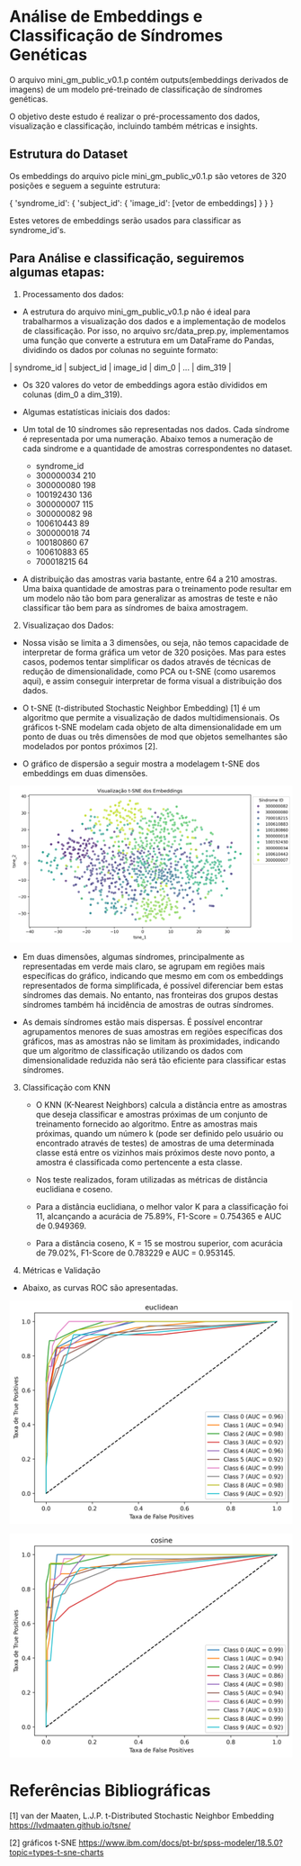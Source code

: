 # Análise de Embeddings e Classificação de Síndromes Genéticas

O arquivo mini_gm_public_v0.1.p contém outputs(embeddings derivados de imagens) de um modelo pré-treinado de classificação de síndromes genéticas.

O objetivo deste estudo é realizar o pré-processamento dos dados, visualização e classificação, incluindo também métricas e insights.

## Estrutura do Dataset

Os embeddings do arquivo picle mini_gm_public_v0.1.p são vetores de 320 posições e seguem a seguinte estrutura:

{
    'syndrome_id': {
        'subject_id': {
            'image_id': [vetor de embeddings]
        }
    }
}

Estes vetores de embeddings serão usados para classificar as syndrome_id's.

## Para Análise e classificação, seguiremos algumas etapas:

1. Processamento dos dados:

- A estrutura do arquivo mini_gm_public_v0.1.p não é ideal para trabalharmos a visualização dos dados e a implementação de modelos de classificação. Por isso, no arquivo src/data_prep.py, implementamos uma função que converte a estrutura em um DataFrame do Pandas, dividindo os dados por colunas no seguinte formato:

| syndrome_id | subject_id | image_id | dim_0 | ... | dim_319 |

- Os 320 valores do vetor de embeddings agora estão divididos em colunas (dim_0 a dim_319).

- Algumas estatísticas iniciais dos dados:
- Um total de 10 síndromes são representadas nos dados. Cada síndrome é representada por uma numeração. Abaixo temos a numeração de cada sindrome e a quantidade de amostras correspondentes no dataset.
            
    - syndrome_id  
    - 300000034    210
    - 300000080    198
    - 100192430    136
    - 300000007    115
    - 300000082     98
    - 100610443     89
    - 300000018     74
    - 100180860     67
    - 100610883     65
    - 700018215     64

- A distribuição das amostras varia bastante, entre 64 a 210 amostras. Uma baixa quantidade de amostras para o treinamento pode resultar em um modelo não tão bom para generalizar as amostras de teste e não classificar tão bem para as síndromes de baixa amostragem.

2. Visualizaçao dos Dados:

- Nossa visão se limita a 3 dimensões, ou seja, não temos capacidade de interpretar de forma gráfica um vetor de 320 posições. Mas para estes casos, podemos tentar simplificar os dados através de técnicas de redução de dimensionalidade, como PCA ou t-SNE (como usaremos aqui), e assim conseguir interpretar de forma visual a distribuição dos dados.

- O t-SNE (t-distributed Stochastic Neighbor Embedding) [1] é um algoritmo que permite a visualização de dados multidimensionais. Os gráficos t-SNE modelam cada objeto de alta dimensionalidade em um ponto de duas ou três dimensões de mod que objetos semelhantes são modelados por pontos próximos [2].
    
- O gráfico de dispersão a seguir mostra a modelagem t-SNE dos embeddings em duas dimensões.

![Visualização t-SNE](plots/tsne_plot.png)

- Em duas dimensões, algumas síndromes, principalmente as representadas em verde mais claro, se agrupam em regiões mais específicas do gráfico, indicando que mesmo em com os embeddings representados de forma simplificada, é possível diferenciar bem estas síndromes das demais. No entanto, nas fronteiras dos grupos destas síndromes também há incidência de amostras de outras síndromes.

- As demais síndromes estão mais dispersas. É possível encontrar agrupamentos menores de suas amostras em regiões específicas dos gráficos, mas as amostras não se limitam às proximidades, indicando que um algoritmo de classificação utilizando os dados com dimensionalidade reduzida não será tão eficiente para classificar estas síndromes.

3. Classificação com KNN

    - O KNN (K-Nearest Neighbors) calcula a distância entre as amostras que deseja classificar e amostras próximas de um conjunto de treinamento fornecido ao algoritmo. Entre as amostras mais próximas, quando um número k (pode ser definido pelo usuário ou encontrado através de testes) de amostras de uma determinada classe está entre os vizinhos mais próximos deste novo ponto, a amostra é classificada como pertencente a esta classe.

    - Nos teste realizados, foram utilizadas as métricas de distância euclidiana e coseno.

    - Para a distância euclidiana, o melhor valor K para a classificação foi 11, alcançando a acurácia de 75.89%, F1-Score = 0.754365 e AUC de 0.949369.

    - Para a distância coseno, K = 15 se mostrou superior, com acurácia de 79.02%, F1-Score de 0.783229 e AUC = 0.953145.

4. Métricas e Validação

- Abaixo, as curvas ROC são apresentadas.

![ROC Curve Euclidean](plots/euclidean.png)

![ROC Curve Cosine](plots/cosine.png)

# Referências Bibliográficas

[1] van der Maaten, L.J.P. t-Distributed Stochastic Neighbor Embedding
https://lvdmaaten.github.io/tsne/

[2] gráficos t-SNE
https://www.ibm.com/docs/pt-br/spss-modeler/18.5.0?topic=types-t-sne-charts

